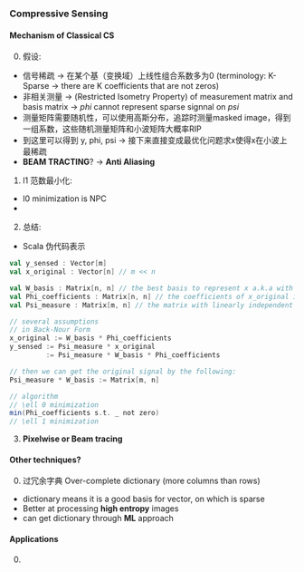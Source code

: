 ### Compressive Sensing

#### Mechanism of Classical CS
0. 假设: 
* 信号稀疏 -> 在某个基（变换域）上线性组合系数多为0 (terminology: K-Sparse -> there are K coefficients that are not zeros)
* 非相关测量 -> (Restricted Isometry Property) of measurement matrix and basis matrix -> _phi_ cannot represent sparse signnal on _psi_
* 测量矩阵需要随机性，可以使用高斯分布，追踪时测量masked image，得到一组系数，这些随机测量矩阵和小波矩阵大概率RIP
* 到这里可以得到 y, phi, psi -> 接下来直接变成最优化问题求x使得x在小波上最稀疏
* __BEAM TRACTING__? -> __Anti Aliasing__
1. l1 范数最小化: 
* l0 minimization is NPC
* 
2. 总结:
* Scala 伪代码表示
``` scala
val y_sensed : Vector[m]
val x_original : Vector[n] // m << n

val W_basis : Matrix[n, n] // the best basis to represent x a.k.a with most zero coefficients
val Phi_coefficients : Matrix[n, n] // the coefficients of x_original in subspace W_basis
val Psi_measure : Matrix[m, n] // the matrix with linearly independent basis than W_basis

// several assumptions
// in Back-Nour Form
x_original := W_basis * Phi_coefficients
y_sensed := Psi_measure * x_original
         := Psi_measure * W_basis * Phi_coefficients

// then we can get the original signal by the following: 
Psi_measure * W_basis := Matrix[m, n]

// algorithm
// \ell 0 minimization
min(Phi_coefficients s.t. _ not zero)
// \ell 1 minimization

```
3. __Pixelwise or Beam tracing__

#### Other techniques?
0. 过冗余字典 Over-complete dictionary (more columns than rows)
* dictionary means it is a good basis for vector, on which is sparse
* Better at processing __high entropy__ images
* can get dictionary through __ML__ approach

#### Applications
0. 